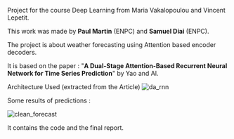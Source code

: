Project for the course Deep Learning from Maria Vakalopoulou and Vincent Lepetit.

This work was made by **Paul Martin** (ENPC) and **Samuel Diai** (ENPC).

The project is about weather forecasting using Attention based encoder decoders.

It is based on the paper : "**A Dual-Stage Attention-Based Recurrent Neural Network for Time Series Prediction**" by 
Yao and Al.


Architecture Used (extracted from the Article)
![da_rnn](https://user-images.githubusercontent.com/38350776/117321642-9ba78180-ae8d-11eb-9396-e605b4b5a67d.PNG)

Some results of predictions : 

![clean_forecast](https://user-images.githubusercontent.com/38350776/117321807-bda10400-ae8d-11eb-8b28-d0f61c53a85b.PNG)


It contains the code and the final report.
